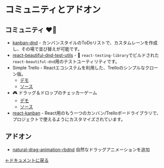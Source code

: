 # コミュニティとアドオン

## コミュニティ ❤️👋

- [kanban-dnd](https://kanban-dnd.glitch.me) - カンバンスタイルのToDoリストで、カスタムレーンを作成し、その場で並び替えが可能です。
- [react-beautiful-dnd-test-utils](https://github.com/colinrcummings/react-beautiful-dnd-test-utils) - 🧤 `react-testing-library`でビルドされた`react-beautiful-dnd`用のテストユーティリティです。
- Simple Trello - Reactエコシステムを利用した、Trelloのシンプルなクローン版。
  - [デモ](https://simple-trello.netlify.com/)
  - [ソース](https://github.com/ng-hai/simple-trello)
- 🎮 ドラッグ＆ドロップのチェッカーゲーム
  - [デモ](https://checkers-game.netlify.com/)
  - [ソース](https://github.com/emanuellarini/checkers)
- [react-kanban](https://github.com/lourenci/react-kanban) - React用のもう一つのカンバン/Trelloボードライブラリで、プロジェクトで使えるようにカスタマイズされています。

## アドオン

- [natural-drag-animation-rbdnd](https://github.com/rokborf/natural-drag-animation-rbdnd) 自然なドラッグアニメーションを追加

[←ドキュメントに戻る](/README.md#documentation-)
